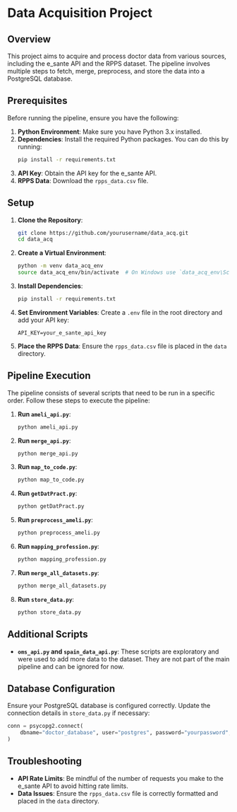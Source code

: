 # Data Acquisition Project

## Overview

This project aims to acquire and process doctor data from various sources, including the e_sante API and the RPPS dataset. The pipeline involves multiple steps to fetch, merge, preprocess, and store the data into a PostgreSQL database.

## Prerequisites

Before running the pipeline, ensure you have the following:

1. **Python Environment**: Make sure you have Python 3.x installed.
2. **Dependencies**: Install the required Python packages. You can do this by running:
   ```bash
   pip install -r requirements.txt
   ```
3. **API Key**: Obtain the API key for the e_sante API.
4. **RPPS Data**: Download the `rpps_data.csv` file.

## Setup

1. **Clone the Repository**:
   ```bash
   git clone https://github.com/yourusername/data_acq.git
   cd data_acq
   ```

2. **Create a Virtual Environment**:
   ```bash
   python -m venv data_acq_env
   source data_acq_env/bin/activate  # On Windows use `data_acq_env\Scripts\activate`
   ```

3. **Install Dependencies**:
   ```bash
   pip install -r requirements.txt
   ```

4. **Set Environment Variables**:
   Create a `.env` file in the root directory and add your API key:
   ```env
   API_KEY=your_e_sante_api_key
   ```

5. **Place the RPPS Data**:
   Ensure the `rpps_data.csv` file is placed in the `data` directory.

## Pipeline Execution

The pipeline consists of several scripts that need to be run in a specific order. Follow these steps to execute the pipeline:

1. **Run `ameli_api.py`**:
   ```bash
   python ameli_api.py
   ```

2. **Run `merge_api.py`**:
   ```bash
   python merge_api.py
   ```

3. **Run `map_to_code.py`**:
   ```bash
   python map_to_code.py
   ```

4. **Run `getDatPract.py`**:
   ```bash
   python getDatPract.py
   ```

5. **Run `preprocess_ameli.py`**:
   ```bash
   python preprocess_ameli.py
   ```

6. **Run `mapping_profession.py`**:
   ```bash
   python mapping_profession.py
   ```

7. **Run `merge_all_datasets.py`**:
   ```bash
   python merge_all_datasets.py
   ```

8. **Run `store_data.py`**:
   ```bash
   python store_data.py
   ```

## Additional Scripts

- **`oms_api.py` and `spain_data_api.py`**:
  These scripts are exploratory and were used to add more data to the dataset. They are not part of the main pipeline and can be ignored for now.

## Database Configuration

Ensure your PostgreSQL database is configured correctly. Update the connection details in `store_data.py` if necessary:

```python
conn = psycopg2.connect(
    dbname="doctor_database", user="postgres", password="yourpassword", host="localhost", port="5432"
)
```

## Troubleshooting

- **API Rate Limits**: Be mindful of the number of requests you make to the e_sante API to avoid hitting rate limits.
- **Data Issues**: Ensure the `rpps_data.csv` file is correctly formatted and placed in the `data` directory.

